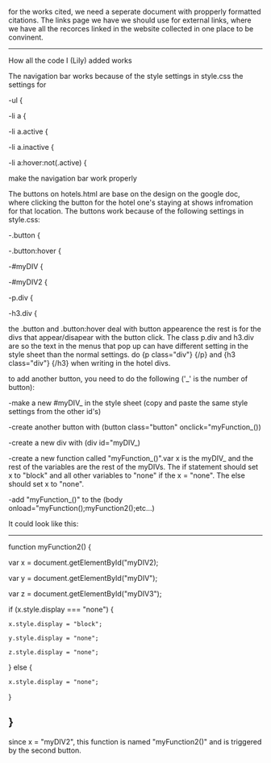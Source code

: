 for the works cited, we need a seperate document with propperly formatted citations. The links page we have we should use for external links, where we have all the recorces linked in the website collected in one place to be convinent. 






-------------------------------------------------
How all the code I (Lily) added works

The navigation bar works because of the style settings in style.css
the settings for

-ul {

-li a {

-li a.active {

-li a.inactive {

-li a:hover:not(.active) {


make the navigation bar work properly

The buttons on hotels.html are base on the design on the google doc, where clicking the button for the hotel one's staying at shows infromation for that location. 
The buttons work because of the following settings in style.css:

-.button {

-.button:hover {

-#myDIV {

-#myDIV2 {

-p.div {

-h3.div {


the .button and .button:hover deal with button appearence
the rest is for the divs that appear/disapear with the button click. The class p.div and h3.div are so the text in the menus that pop up can have different setting in the style sheet than the normal settings. do {p class="div"} {/p} and {h3 class="div"} {/h3} when writing in the hotel divs.

to add another button, you need to do the following ('_' is the number of button):

-make a new #myDIV_ in the style sheet (copy and paste the same style settings from the other id's)

-create another button with (button class="button" onclick="myFunction_())

-create a new div with (div id="myDIV_)

-create a new function called "myFunction_()".var x is the myDIV_ and the rest of the variables are the rest of the myDIVs. The if statement should set x to "block" and all other variables to "none" if the x = "none". The else should set x to "none".

-add "myFunction_()" to the (body onload="myFunction();myFunction2();etc...)

It could look like this:

-------------------------------------------------------
function myFunction2() {

  var x = document.getElementById("myDIV2);
  
  var y = document.getElementById("myDIV");
  
  var z = document.getElementById("myDIV3");
  
  if (x.style.display === "none") {
  
    x.style.display = "block";
    
    y.style.display = "none";
    
    z.style.display = "none";
    
  } else {
  
    x.style.display = "none";
    
  }
  
}
----------------------------------------------
since x = "myDIV2", this function is named "myFunction2()" and is triggered by the second button. 








